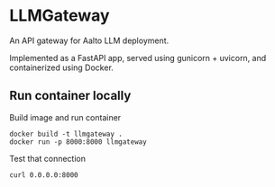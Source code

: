 # LLMGateway

An API gateway for Aalto LLM deployment.

Implemented as a FastAPI app, served using gunicorn + uvicorn, and containerized using Docker.

## Run container locally

Build image and run container
```
docker build -t llmgateway . 
docker run -p 8000:8000 llmgateway
```

Test that connection
```
curl 0.0.0.0:8000
```
